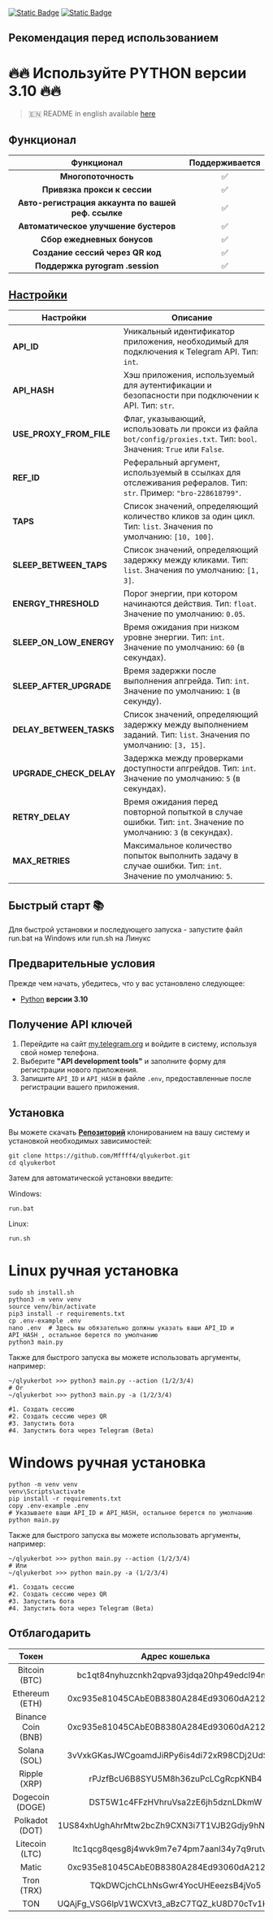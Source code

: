 [![Static Badge](https://img.shields.io/badge/Телеграм-Ссылка_на_бота-Link?style=for-the-badge&logo=Telegram&logoColor=white&logoSize=auto&color=blue)](https://t.me/qlyukerbot/start?startapp=bro-228618799)
[![Static Badge](https://img.shields.io/badge/Телеграм-Ссылка_на_канал-Link?style=for-the-badge&logo=Telegram&logoColor=white&logoSize=auto&color=blue)](https://t.me/+ap1Yd23CiuVkOTEy)


## Рекомендация перед использованием

# 🔥🔥 Используйте PYTHON версии 3.10 🔥🔥

> 🇪🇳 README in english available [here](README-EN.md)

## Функционал  
|                   **Функционал**                   | **Поддерживается** |
|:---------------------------------------------------:|:------------------:|
|                     **Многопоточность**              |        ✅          | 
|                **Привязка прокси к сессии**         |        ✅          | 
|       **Авто-регистрация аккаунта по вашей реф. ссылке** |        ✅          |
|             **Автоматическое улучшение бустеров**   |        ✅          |
|                  **Сбор ежедневных бонусов**        |        ✅          |
|                  **Создание сессий через QR код**    |        ✅          |
|                  **Поддержка pyrogram .session**     |        ✅          |


## [Настройки](https://github.com/Mffff4/qlyukerbot/blob/main/.env-example/)
| Настройки                     | Описание                                                                                       |
|-------------------------------|------------------------------------------------------------------------------------------------|
| **API_ID**                    | Уникальный идентификатор приложения, необходимый для подключения к Telegram API. Тип: `int`.   |
| **API_HASH**                  | Хэш приложения, используемый для аутентификации и безопасности при подключении к API. Тип: `str`. |
| **USE_PROXY_FROM_FILE**       | Флаг, указывающий, использовать ли прокси из файла `bot/config/proxies.txt`. Тип: `bool`. Значения: `True` или `False`. |
| **REF_ID**                    | Реферальный аргумент, используемый в ссылках для отслеживания рефералов. Тип: `str`. Пример: `"bro-228618799"`. |
| **TAPS**                      | Список значений, определяющий количество кликов за один цикл. Тип: `list`. Значения по умолчанию: `[10, 100]`. |
| **SLEEP_BETWEEN_TAPS**       | Список значений, определяющий задержку между кликами. Тип: `list`. Значения по умолчанию: `[1, 3]`. |
| **ENERGY_THRESHOLD**          | Порог энергии, при котором начинаются действия. Тип: `float`. Значение по умолчанию: `0.05`.     |
| **SLEEP_ON_LOW_ENERGY**       | Время ожидания при низком уровне энергии. Тип: `int`. Значение по умолчанию: `60` (в секундах). |
| **SLEEP_AFTER_UPGRADE**      | Время задержки после выполнения апгрейда. Тип: `int`. Значение по умолчанию: `1` (в секунду).   |
| **DELAY_BETWEEN_TASKS**      | Список значений, определяющий задержку между выполнением заданий. Тип: `list`. Значения по умолчанию: `[3, 15]`. |
| **UPGRADE_CHECK_DELAY**      | Задержка между проверками доступности апгрейдов. Тип: `int`. Значение по умолчанию: `5` (в секундах). |
| **RETRY_DELAY**               | Время ожидания перед повторной попыткой в случае ошибки. Тип: `int`. Значение по умолчанию: `3` (в секундах). |
| **MAX_RETRIES**               | Максимальное количество попыток выполнить задачу в случае ошибки. Тип: `int`. Значение по умолчанию: `5`. |

## Быстрый старт 📚

Для быстрой установки и последующего запуска - запустите файл run.bat на Windows или run.sh на Линукс

## Предварительные условия
Прежде чем начать, убедитесь, что у вас установлено следующее:
- [Python](https://www.python.org/downloads/) **версии 3.10**

## Получение API ключей
1. Перейдите на сайт [my.telegram.org](https://my.telegram.org) и войдите в систему, используя свой номер телефона.
2. Выберите **"API development tools"** и заполните форму для регистрации нового приложения.
3. Запишите `API_ID` и `API_HASH` в файле `.env`, предоставленные после регистрации вашего приложения.

## Установка
Вы можете скачать [**Репозиторий**](https://github.com/Mffff4/qlyukerbot.git) клонированием на вашу систему и установкой необходимых зависимостей:
```shell
git clone https://github.com/Mffff4/qlyukerbot.git
cd qlyukerbot
```

Затем для автоматической установки введите:

Windows:
```shell
run.bat
```

Linux:
```shell
run.sh
```

# Linux ручная установка
```shell
sudo sh install.sh
python3 -m venv venv
source venv/bin/activate
pip3 install -r requirements.txt
cp .env-example .env
nano .env  # Здесь вы обязательно должны указать ваши API_ID и API_HASH , остальное берется по умолчанию
python3 main.py
```

Также для быстрого запуска вы можете использовать аргументы, например:
```shell
~/qlyukerbot >>> python3 main.py --action (1/2/3/4)
# Or
~/qlyukerbot >>> python3 main.py -a (1/2/3/4)

#1. Создать сессию
#2. Создать сессию через QR
#3. Запустить бота
#4. Запустить бота через Telegram (Beta)
```


# Windows ручная установка
```shell
python -m venv venv
venv\Scripts\activate
pip install -r requirements.txt
copy .env-example .env
# Указываете ваши API_ID и API_HASH, остальное берется по умолчанию
python main.py
```

Также для быстрого запуска вы можете использовать аргументы, например:
```shell
~/qlyukerbot >>> python main.py --action (1/2/3/4)
# Или
~/qlyukerbot >>> python main.py -a (1/2/3/4)

#1. Создать сессию
#2. Создать сессию через QR
#3. Запустить бота
#4. Запустить бота через Telegram (Beta)
```

## Отблагодарить  
|                   Токен                   | Адрес кошелька |
|:----------------------------------------------:|:--------------:|
|Bitcoin (BTC)|bc1qt84nyhuzcnkh2qpva93jdqa20hp49edcl94nf6| 
|Ethereum (ETH)|0xc935e81045CAbE0B8380A284Ed93060dA212fa83| 
|Binance Coin (BNB)|0xc935e81045CAbE0B8380A284Ed93060dA212fa83| 
|Solana (SOL)|3vVxkGKasJWCgoamdJiRPy6is4di72xR98CDj2UdS1BE| 
|Ripple (XRP)|rPJzfBcU6B8SYU5M8h36zuPcLCgRcpKNB4| 
|Dogecoin (DOGE)|DST5W1c4FFzHVhruVsa2zE6jh5dznLDkmW| 
|Polkadot (DOT)|1US84xhUghAhrMtw2bcZh9CXN3i7T1VJB2Gdjy9hNjR3K71| 
|Litecoin (LTC)|ltc1qcg8qesg8j4wvk9m7e74pm7aanl34y7q9rutvwu| 
|Matic|0xc935e81045CAbE0B8380A284Ed93060dA212fa83| 
|Tron (TRX)|TQkDWCjchCLhNsGwr4YocUHEeezsB4jVo5| 
|TON|UQAjFg_VSG6lpV1WCXVt3_aBzC7TQZ_kU8D70cTv1KeiVq4_| 

